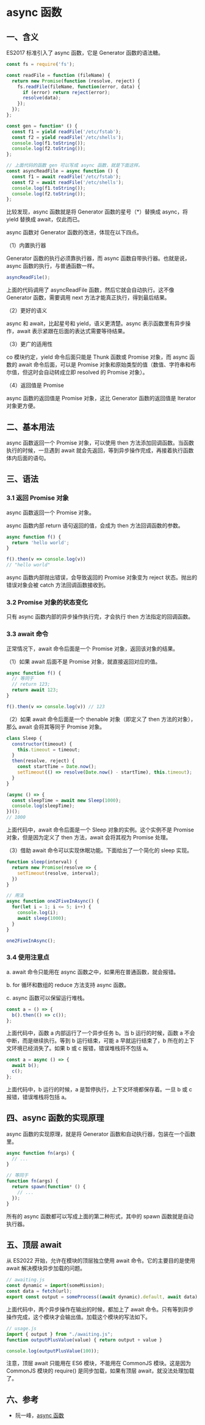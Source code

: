 # async 函数

## 一、含义

ES2017 标准引入了 async 函数，它是 Generator 函数的语法糖。

```javascript
const fs = require('fs');

const readFile = function (fileName) {
  return new Promise(function (resolve, reject) {
    fs.readFile(fileName, function(error, data) {
      if (error) return reject(error);
      resolve(data);
    });
  });
};

const gen = function* () {
  const f1 = yield readFile('/etc/fstab');
  const f2 = yield readFile('/etc/shells');
  console.log(f1.toString());
  console.log(f2.toString());
};

// 上面代码的函数 gen 可以写成 async 函数，就是下面这样。
const asyncReadFile = async function () {
  const f1 = await readFile('/etc/fstab');
  const f2 = await readFile('/etc/shells');
  console.log(f1.toString());
  console.log(f2.toString());
};
```

比较发现，async 函数就是将 Generator 函数的星号（*）替换成 async，将 yield 替换成 await，仅此而已。

async 函数对 Generator 函数的改进，体现在以下四点。

（1）内置执行器

Generator 函数的执行必须靠执行器，而 async 函数自带执行器。也就是说，async 函数的执行，与普通函数一样。

```javascript
asyncReadFile();
```

上面的代码调用了 asyncReadFile 函数，然后它就会自动执行。这不像 Generator 函数，需要调用 next 方法才能真正执行，得到最后结果。

（2）更好的语义

async 和 await，比起星号和 yield，语义更清楚。async 表示函数里有异步操作，await 表示紧跟在后面的表达式需要等待结果。

（3）更广的适用性

co 模块约定，yield 命令后面只能是 Thunk 函数或 Promise 对象，而 async 函数的 await 命令后面，可以是 Promise 对象和原始类型的值（数值、字符串和布尔值，但这时会自动转成立即 resolved 的 Promise 对象）。

（4）返回值是 Promise

async 函数的返回值是 Promise 对象，这比 Generator 函数的返回值是 Iterator 对象更方便。

## 二、基本用法

async 函数返回一个 Promise 对象，可以使用 then 方法添加回调函数。当函数执行的时候，一旦遇到 await 就会先返回，等到异步操作完成，再接着执行函数体内后面的语句。

## 三、语法

### 3.1 返回 Promise 对象

async 函数返回一个 Promise 对象。

async 函数内部 return 语句返回的值，会成为 then 方法回调函数的参数。

```javascript
async function f() {
  return 'hello world';
}

f().then(v => console.log(v))
// "hello world"
```

async 函数内部抛出错误，会导致返回的 Promise 对象变为 reject 状态。抛出的错误对象会被 catch 方法回调函数接收到。

### 3.2 Promise 对象的状态变化

只有 async 函数内部的异步操作执行完，才会执行 then 方法指定的回调函数。

### 3.3 await 命令

正常情况下，await 命令后面是一个 Promise 对象，返回该对象的结果。

（1）如果 await 后面不是 Promise 对象，就直接返回对应的值。

```javascript
async function f() {
  // 等同于
  // return 123;
  return await 123;
}

f().then(v => console.log(v)) // 123
```

（2）如果 await 命令后面是一个 thenable 对象（即定义了 then 方法的对象），那么 await 会将其等同于 Promise 对象。

```javascript
class Sleep {
  constructor(timeout) {
    this.timeout = timeout;
  }
  then(resolve, reject) {
    const startTime = Date.now();
    setTimeout(() => resolve(Date.now() - startTime), this.timeout);
  }
}

(async () => {
  const sleepTime = await new Sleep(1000);
  console.log(sleepTime);
})();
// 1000
```

上面代码中，await 命令后面是一个 Sleep 对象的实例。这个实例不是 Promise 对象，但是因为定义了 then 方法，await 会将其视为 Promise 处理。

（3）借助 await 命令可以实现休眠功能。下面给出了一个简化的 sleep 实现。

```javascript
function sleep(interval) {
  return new Promise(resolve => {
    setTimeout(resolve, interval);
  })
}

// 用法
async function one2FiveInAsync() {
  for(let i = 1; i <= 5; i++) {
    console.log(i);
    await sleep(1000);
  }
}

one2FiveInAsync();
```

### 3.4 使用注意点

a. await 命令只能用在 async 函数之中，如果用在普通函数，就会报错。

b. for 循环和数组的 reduce 方法支持 async 函数。

c. async 函数可以保留运行堆栈。

```javascript
const a = () => {
  b().then(() => c());
};
```

上面代码中，函数 a 内部运行了一个异步任务 b。当 b 运行的时候，函数 a 不会中断，而是继续执行。等到 b 运行结束，可能 a 早就运行结束了，b 所在的上下文环境已经消失了。如果 b 或 c 报错，错误堆栈将不包括 a。

```javascript
const a = async () => {
  await b();
  c();
};
```

上面代码中，b 运行的时候，a 是暂停执行，上下文环境都保存着。一旦 b 或 c 报错，错误堆栈将包括 a。

## 四、async 函数的实现原理

async 函数的实现原理，就是将 Generator 函数和自动执行器，包装在一个函数里。

```javascript
async function fn(args) {
  // ...
}

// 等同于
function fn(args) {
  return spawn(function* () {
    // ...
  });
}
```

所有的 async 函数都可以写成上面的第二种形式，其中的 spawn 函数就是自动执行器。

## 五、顶层 await

从 ES2022 开始，允许在模块的顶层独立使用 await 命令。它的主要目的是使用 await 解决模块异步加载的问题。

```javascript
// awaiting.js
const dynamic = import(someMission);
const data = fetch(url);
export const output = someProcess((await dynamic).default, await data);
```

上面代码中，两个异步操作在输出的时候，都加上了 await 命令。只有等到异步操作完成，这个模块才会输出值。加载这个模块的写法如下。

```javascript
// usage.js
import { output } from "./awaiting.js";
function outputPlusValue(value) { return output + value }

console.log(outputPlusValue(100));
```

注意，顶层 await 只能用在 ES6 模块，不能用在 CommonJS 模块。这是因为 CommonJS 模块的 require() 是同步加载，如果有顶层 await，就没法处理加载了。

## 六、参考

- 阮一峰，[async 函数](https://es6.ruanyifeng.com/#docs/async)
